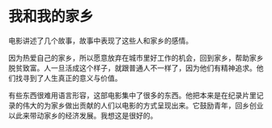 # 我和我的家乡 

电影讲述了几个故事，故事中表现了这些人和家乡的感情。  

因为热爱自己的家乡，所以愿意放弃在城市里好工作的机会，回到家乡，帮助家乡脱贫致富。人一旦活成这个样子，就跟普通人不一样了，因为他们有精神追求。他们找寻到了人生真正的意义与价值。 

有些东西很难用语言形容，这部电影集中了很多的东西。他把本来是在纪录片里记录的伟大的为家乡做出贡献的人们以电影的方式呈现出来。它鼓励青年，回乡创业以此来带动家乡的经济发展。我想这是很好的。

